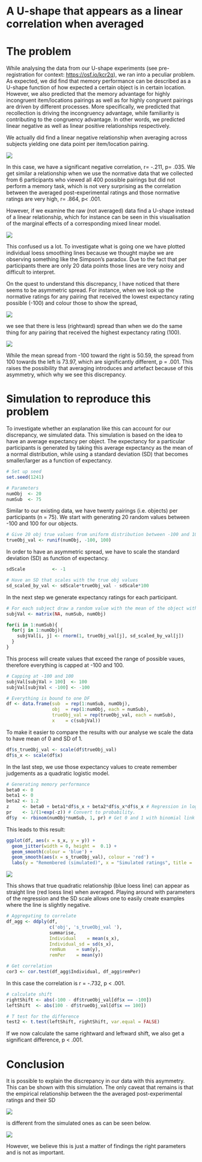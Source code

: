 A U-shape that appears as a linear correlation when averaged
================

# The problem

While analysing the data from our U-shape experiments (see
pre-registration for context: <https://osf.io/kcr2q>), we ran into a
peculiar problem. As expected, we did find that memory performance can
be described as a U-shape function of how expected a certain object is
in certain location. However, we also predicted that the memory
advantage for highly incongruent item/locations pairings as well as for
highly congruent pairings are driven by different processes. More
specifically, we predicted that recollection is driving the incongruency
advantage, while familiarity is contributing to the congruency
advantage. In other words, we predicted linear negative as well as
linear positive relationships respectively.

We actually did find a linear negative relationship when averaging
across subjects yielding one data point per item/location pairing.

![](explainRemember_results_files/figure-gfm/unnamed-chunk-2-1.png)<!-- -->

In this case, we have a significant negative correlation, r= -.211, p=
.035. We get similar a relationship when we use the normative data that
we collected from 6 participants who viewed all 400 possible pairings
but did not perform a memory task, which is not very surprising as the
correlation between the averaged post-experimental ratings and those
normative ratings are very high, r= .864, p\< .001.

However, if we examine the raw (not averaged) data find a U-shape
instead of a linear relationship, which for instance can be seen in this
visualisation of the marginal effects of a corresponding mixed linear
model.

![](explainRemember_results_files/figure-gfm/unnamed-chunk-3-1.png)<!-- -->

This confused us a lot. To investigate what is going one we have plotted
individual loess smoothing lines because we thought maybe we are
observing something like the Simpson’s paradox. Due to the fact that per
participants there are only 20 data points those lines are very noisy
and difficult to interpret.

On the quest to understand this discrepancy, I have noticed that there
seems to be asymmetric spread. For instance, when we look up the
normative ratings for any pairing that received the lowest expectancy
rating possible (-100) and colour those to show the spread,

![](explainRemember_results_files/figure-gfm/unnamed-chunk-4-1.png)<!-- -->

we see that there is less (rightward) spread than when we do the same
thing for any pairing that received the highest expectancy rating (100).

![](explainRemember_results_files/figure-gfm/unnamed-chunk-5-1.png)<!-- -->

While the mean spread from -100 toward the right is 50.59, the spread
from 100 towards the left is 73.97, which are significantly different, p
= .001. This raises the possibility that averaging introduces and
artefact because of this asymmetry, which why we see this discrepancy.

# Simulation to reproduce this problem

To investigate whether an explanation like this can account for our
discrepancy, we simulated data. This simulation is based on the idea to
have an average expectancy per object. The expectancy for a particular
participants is generated by taking this average expectancy as the mean
of a normal distribution, while using a standard deviation (SD) that
becomes smaller/larger as a function of expectancy.

``` r
# Set up seed
set.seed(1241)

# Parameters
numObj  <- 20
numSub  <- 75
```

Similar to our existing data, we have twenty pairings (i.e. objects) per
participants (n = 75). We start with generating 20 random values between
-100 and 100 for our objects.

``` r
# Give 20 obj true values from uniform distribution between -100 and 100.
trueObj_val <- runif(numObj, -100, 100)
```

In order to have an asymmetric spread, we have to scale the standard
deviation (SD) as function of expectancy.

``` r
sdScale          <- -1

# Have an SD that scales with the true obj values
sd_scaled_by_val <- sdScale*trueObj_val - sdScale*100
```

In the next step we generate expectancy ratings for each participant.

``` r
# For each subject draw a random value with the mean of the object with SD that scales with this value
subjVal <- matrix(NA, numSub, numObj)

for(i in 1:numSub){
  for(j in 1:numObj){
    subjVal[i, j] <- rnorm(1, trueObj_val[j], sd_scaled_by_val[j])
  }
}
```

This process will create values that exceed the range of possible vaues,
therefore everything is capped at -100 and 100.

``` r
# Capping at -100 and 100
subjVal[subjVal > 100]  <- 100
subjVal[subjVal < -100] <- -100

# Everything is bound to one DF
df <- data.frame(sub  = rep(1:numSub, numObj),
                 obj  = rep(1:numObj, each = numSub),
                 trueObj_val = rep(trueObj_val, each = numSub),
                 x    = c(subjVal))
```

To make it easier to compare the results with our analyse we scale the
data to have mean of 0 and SD of 1.

``` r
df$s_trueObj_val <- scale(df$trueObj_val)
df$s_x <- scale(df$x)
```

In the last step, we use those expectancy values to create remember
judgements as a quadratic logistic model.

``` r
# Generating memory performance
beta0 <- 0
beta1 <- 0
beta2 <- 1.2
z     <- beta0 + beta1*df$s_x + beta2*df$s_x*df$s_x # Regression in log odds
pr    <- 1/(1+exp(-z)) # Convert to probability.
df$y  <- rbinom(numObj*numSub, 1, pr) # Get 0 and 1 with binomial link function
```

This leads to this result:

``` r
ggplot(df, aes(x = s_x, y = y)) + 
  geom_jitter(width = 0, height =  0.1) +
  geom_smooth(colour = 'blue') +
  geom_smooth(aes(x = s_trueObj_val), colour = 'red') +
  labs(y = "Remembered (simulated)", x = "Simulated ratings", title = 'Result of simulation')
```

![](explainRemember_results_files/figure-gfm/unnamed-chunk-14-1.png)<!-- -->

This shows that true quadratic relationship (blue loess line) can appear
as straight line (red loess line) when averaged. Playing around with
parameters of the regression and the SD scale allows one to easily
create examples where the line is slightly negative.

``` r
# Aggregating to correlate
df_agg <- ddply(df, 
                c('obj', 's_trueObj_val '), 
                summarise, 
                Individual    = mean(s_x),
                Individual_sd = sd(s_x),
                remNum    = sum(y),
                remPer    = mean(y))

# Get correlation
cor3 <- cor.test(df_agg$Individual, df_agg$remPer)
```

In this case the correlation is r = -.732, p \< .001.

``` r
# calculate shift
rightShift <- abs(-100 - df$trueObj_val[df$x == -100])
leftShift  <- abs(100 - df$trueObj_val[df$x == 100])

# T test for the difference
test2 <- t.test(leftShift, rightShift, var.equal = FALSE)
```

If we now calculate the same rightward and leftward shift, we also get a
significant difference, p \< .001.

# Conclusion

It is possible to explain the discrepancy in our data with this
asymmetry. This can be shown with this simulation. The only caveat that
remains is that the empirical relationship between the the averaged
post-experimental ratings and their SD

![](explainRemember_results_files/figure-gfm/unnamed-chunk-17-1.png)<!-- -->

is different from the simulated ones as can be seen below.

![](explainRemember_results_files/figure-gfm/unnamed-chunk-18-1.png)<!-- -->

However, we believe this is just a matter of findings the right
parameters and is not as important.
